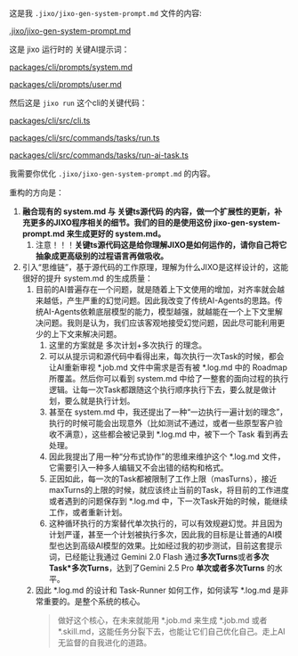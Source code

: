 这是我 `.jixo/jixo-gen-system-prompt.md` 文件的内容:

[.jixo/jixo-gen-system-prompt.md](@FILE)

这是 jixo 运行时的 关键AI提示词：

[packages/cli/prompts/system.md](@FILE)

[packages/cli/prompts/user.md](@FILE)

然后这是 `jixo run` 这个cli的关键代码：

[packages/cli/src/cli.ts](@FILE)

[packages/cli/src/commands/tasks/run.ts](@FILE)

[packages/cli/src/commands/tasks/run-ai-task.ts](@FILE)

我需要你优化 `.jixo/jixo-gen-system-prompt.md` 的内容。

重构的方向是：

1. **融合现有的 system.md 与 关键ts源代码 的内容，做一个扩展性的更新，补充更多的JIXO程序相关的细节。我们的目的是使用这份 jixo-gen-system-prompt.md 来生成更好的 system.md。**
    1. 注意！！！**关键ts源代码这是给你理解JIXO是如何运作的，请你自己将它抽象成更高级别的过程语言再做吸收。**
2. 引入“思维链”，基于源代码的工作原理，理解为什么JIXO是这样设计的，这能很好的提升 system.md 的生成质量：
   1. 目前的AI普遍存在一个问题，就是随着上下文使用的增加，对齐率就会越来越低，产生严重的幻觉问题。因此我改变了传统AI-Agents的思路。传统AI-Agents依赖底层模型的能力，模型越强，就越能在一个上下文里解决问题。我则是认为，我们应该客观地接受幻觉问题，因此尽可能利用更少的上下文来解决问题。
      1. 这里的方案就是 多次计划+多次执行 的理念。
      1. 可以从提示词和源代码中看得出来，每次执行一次Task的时候，都会让AI重新审视 *.job.md 文件中需求是否有被 *.log.md 中的 Roadmap 所覆盖。然后你可以看到 system.md 中给了一整套的面向过程的执行逻辑。让每一次Task都跟随这个执行顺序执行下去，要么就是做计划，要么就是执行计划。
      1. 甚至在 system.md 中，我还提出了一种“一边执行一遍计划的理念”，执行的时候可能会出现意外（比如测试不通过，或者一些原型客户验收不满意），这些都会被记录到 *.log.md 中，被下一个 Task 看到再去处理。
      1. 因此我提出了用一种“分布式协作”的思维来维护这个 *.log.md 文件，它需要引入一种多人编辑又不会出错的结构和格式。
      1. 正因如此，每一次的Task都被限制了工作上限（masTurns），接近maxTurns的上限的时候，就应该终止当前的Task，将目前的工作进度或者遇到的问题保存到 *.log.md 中，下一次Task开始的时候，能继续工作，或者重新计划。
      1. 这种循环执行的方案替代单次执行的，可以有效规避幻觉。并且因为计划严谨，甚至一个计划被执行多次，因此我的目标是让普通的AI模型也达到高级AI模型的效果。比如经过我的初步测试，目前这套提示词，已经能让我通过 Gemini 2.0 Flash 通过**多次Turns**或者**多次Task*多次Turns**，达到了Gemini 2.5 Pro **单次或者多次Turns** 的水平。
   1. 因此 *.log.md 的设计和 Task-Runner 如何工作，如何读写 *.log.md 是非常重要的。是整个系统的核心。
      > 做好这个核心，在未来就能用 *.job.md 来生成 *.job.md 或者 *.skill.md，这能任务分裂下去，也能让它们自己优化自己。走上AI无监督的自我进化的道路。